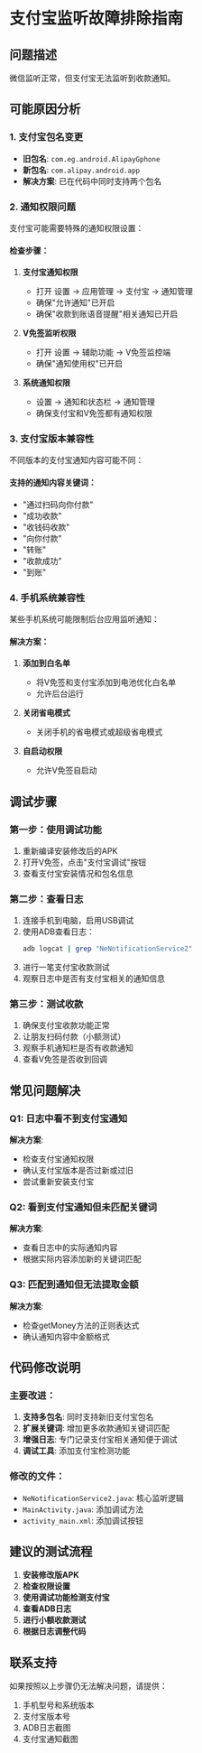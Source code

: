 # 支付宝监听故障排除指南

## 问题描述
微信监听正常，但支付宝无法监听到收款通知。

## 可能原因分析

### 1. 支付宝包名变更
- **旧包名**: `com.eg.android.AlipayGphone`
- **新包名**: `com.alipay.android.app`
- **解决方案**: 已在代码中同时支持两个包名

### 2. 通知权限问题
支付宝可能需要特殊的通知权限设置：

#### 检查步骤：
1. **支付宝通知权限**
   - 打开 设置 → 应用管理 → 支付宝 → 通知管理
   - 确保"允许通知"已开启
   - 确保"收款到账语音提醒"相关通知已开启

2. **V免签监听权限**
   - 打开 设置 → 辅助功能 → V免签监控端
   - 确保"通知使用权"已开启

3. **系统通知权限**
   - 设置 → 通知和状态栏 → 通知管理
   - 确保支付宝和V免签都有通知权限

### 3. 支付宝版本兼容性
不同版本的支付宝通知内容可能不同：

#### 支持的通知内容关键词：
- "通过扫码向你付款"
- "成功收款"
- "收钱码收款"
- "向你付款"
- "转账"
- "收款成功"
- "到账"

### 4. 手机系统兼容性
某些手机系统可能限制后台应用监听通知：

#### 解决方案：
1. **添加到白名单**
   - 将V免签和支付宝添加到电池优化白名单
   - 允许后台运行

2. **关闭省电模式**
   - 关闭手机的省电模式或超级省电模式

3. **自启动权限**
   - 允许V免签自启动

## 调试步骤

### 第一步：使用调试功能
1. 重新编译安装修改后的APK
2. 打开V免签，点击"支付宝调试"按钮
3. 查看支付宝安装情况和包名信息

### 第二步：查看日志
1. 连接手机到电脑，启用USB调试
2. 使用ADB查看日志：
   ```bash
   adb logcat | grep "NeNotificationService2"
   ```
3. 进行一笔支付宝收款测试
4. 观察日志中是否有支付宝相关的通知信息

### 第三步：测试收款
1. 确保支付宝收款功能正常
2. 让朋友扫码付款（小额测试）
3. 观察手机通知栏是否有收款通知
4. 查看V免签是否收到回调

## 常见问题解决

### Q1: 日志中看不到支付宝通知
**解决方案**:
- 检查支付宝通知权限
- 确认支付宝版本是否过新或过旧
- 尝试重新安装支付宝

### Q2: 看到支付宝通知但未匹配关键词
**解决方案**:
- 查看日志中的实际通知内容
- 根据实际内容添加新的关键词匹配

### Q3: 匹配到通知但无法提取金额
**解决方案**:
- 检查getMoney方法的正则表达式
- 确认通知内容中金额格式

## 代码修改说明

### 主要改进：
1. **支持多包名**: 同时支持新旧支付宝包名
2. **扩展关键词**: 增加更多收款通知关键词匹配
3. **增强日志**: 专门记录支付宝相关通知便于调试
4. **调试工具**: 添加支付宝检测功能

### 修改的文件：
- `NeNotificationService2.java`: 核心监听逻辑
- `MainActivity.java`: 添加调试方法
- `activity_main.xml`: 添加调试按钮

## 建议的测试流程

1. **安装修改版APK**
2. **检查权限设置**
3. **使用调试功能检测支付宝**
4. **查看ADB日志**
5. **进行小额收款测试**
6. **根据日志调整代码**

## 联系支持
如果按照以上步骤仍无法解决问题，请提供：
1. 手机型号和系统版本
2. 支付宝版本号
3. ADB日志截图
4. 支付宝通知截图
